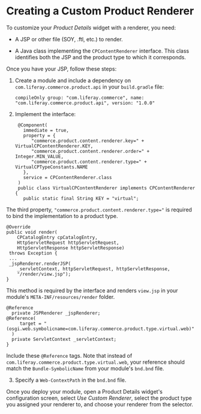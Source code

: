 # Creating a Custom Product Renderer

To customize your *Product Details* widget with a renderer, you need:

-   A JSP or other file (SOY, .ftl, etc.) to render.

-   A Java class implementing the `CPContentRenderer` interface. This class
    identifies both the JSP and the product type to which it corresponds.

Once you have your JSP, follow these steps:

1.  Create a module and include a dependency on
    `com.liferay.commerce.product.api` in your `build.gradle` file:

        compileOnly group: "com.liferay.commerce", name: "com.liferay.commerce.product.api", version: "1.0.0"

2. Implement the interface:

        @Component(
          immediate = true,
          property = {
             "commerce.product.content.renderer.key=" + VirtualCPContentRenderer.KEY,
             "commerce.product.content.renderer.order=" + Integer.MIN_VALUE,
             "commerce.product.content.renderer.type=" + VirtualCPTypeConstants.NAME 
          },
          service = CPContentRenderer.class
        )
        public class VirtualCPContentRenderer implements CPContentRenderer {
          public static final String KEY = "virtual";

The third property, `"commerce.product.content.renderer.type="` is required to
bind the implementation to a product type.

    @Override
    public void render(
        CPCatalogEntry cpCatalogEntry,
        HttpServletRequest httpServletRequest,
        HttpServletResponse httpServletResponse)
     throws Exception {
     ...
     _jspRenderer.renderJSP(
        _servletContext, httpServletRequest, httpServletResponse,
        "/render/view.jsp");
    }

This method is required by the interface and renders `view.jsp` in your
module's `META-INF/resources/render` folder.

    @Reference
      private JSPRenderer _jspRenderer;
    @Reference(
         target = "(osgi.web.symbolicname=com.liferay.commerce.product.type.virtual.web)"
      )
      private ServletContext _servletContext;
    }

Include these `@Reference` tags. Note that instead of
`com.liferay.commerce.product.type.virtual.web`, your reference should match
the `Bundle-SymbolicName` from your module's `bnd.bnd` file. 

3. Specify a `Web-ContextPath` in the `bnd.bnd` file.

Once you deploy your module, open a Product Details widget's configuration
screen, select *Use Custom Renderer*, select the product type you assigned your
renderer to, and choose your renderer from the selector.
